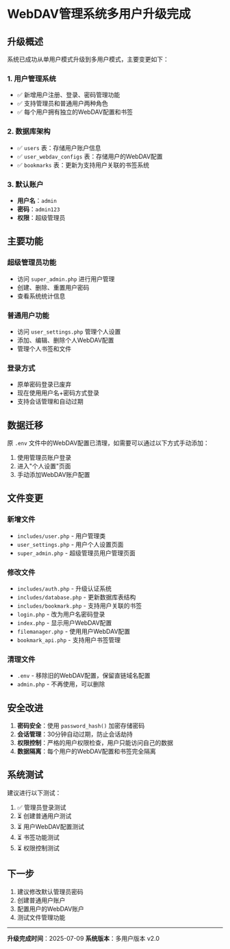# WebDAV管理系统多用户升级完成

## 升级概述

系统已成功从单用户模式升级到多用户模式，主要变更如下：

### 1. 用户管理系统
- ✅ 新增用户注册、登录、密码管理功能
- ✅ 支持管理员和普通用户两种角色
- ✅ 每个用户拥有独立的WebDAV配置和书签

### 2. 数据库架构
- ✅ `users` 表：存储用户账户信息
- ✅ `user_webdav_configs` 表：存储用户的WebDAV配置
- ✅ `bookmarks` 表：更新为支持用户关联的书签系统

### 3. 默认账户
- **用户名**：`admin`
- **密码**：`admin123`
- **权限**：超级管理员

## 主要功能

### 超级管理员功能
- 访问 `super_admin.php` 进行用户管理
- 创建、删除、重置用户密码
- 查看系统统计信息

### 普通用户功能
- 访问 `user_settings.php` 管理个人设置
- 添加、编辑、删除个人WebDAV配置
- 管理个人书签和文件

### 登录方式
- 原单密码登录已废弃
- 现在使用用户名+密码方式登录
- 支持会话管理和自动过期

## 数据迁移

原 `.env` 文件中的WebDAV配置已清理，如需要可以通过以下方式手动添加：

1. 使用管理员账户登录
2. 进入"个人设置"页面
3. 手动添加WebDAV账户配置

## 文件变更

### 新增文件
- `includes/user.php` - 用户管理类
- `user_settings.php` - 用户个人设置页面
- `super_admin.php` - 超级管理员用户管理页面

### 修改文件
- `includes/auth.php` - 升级认证系统
- `includes/database.php` - 更新数据库表结构
- `includes/bookmark.php` - 支持用户关联的书签
- `login.php` - 改为用户名密码登录
- `index.php` - 显示用户WebDAV配置
- `filemanager.php` - 使用用户WebDAV配置
- `bookmark_api.php` - 支持用户书签管理

### 清理文件
- `.env` - 移除旧的WebDAV配置，保留直链域名配置
- `admin.php` - 不再使用，可以删除

## 安全改进

1. **密码安全**：使用 `password_hash()` 加密存储密码
2. **会话管理**：30分钟自动过期，防止会话劫持
3. **权限控制**：严格的用户权限检查，用户只能访问自己的数据
4. **数据隔离**：每个用户的WebDAV配置和书签完全隔离

## 系统测试

建议进行以下测试：

1. ✅ 管理员登录测试
2. ⏳ 创建普通用户测试
3. ⏳ 用户WebDAV配置测试
4. ⏳ 书签功能测试
5. ⏳ 权限控制测试

## 下一步

1. 建议修改默认管理员密码
2. 创建普通用户账户
3. 配置用户的WebDAV账户
4. 测试文件管理功能

---

**升级完成时间**：2025-07-09
**系统版本**：多用户版本 v2.0

